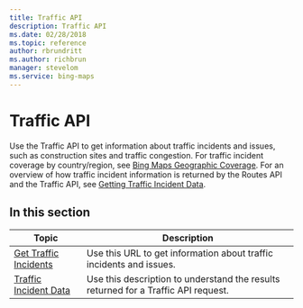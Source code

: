 ```yaml
---
title: Traffic API
description: Traffic API
ms.date: 02/28/2018
ms.topic: reference
author: rbrundritt
ms.author: richbrun
manager: stevelom
ms.service: bing-maps
---
```

# Traffic API

Use the Traffic API to get information about traffic incidents and issues, such as construction sites and traffic congestion. For traffic incident coverage by country/region, see [Bing Maps Geographic Coverage](../../coverage/geographic-coverage.md). For an overview of how traffic incident information is returned by the Routes API and the Traffic API, see [Getting Traffic Incident Data](../getting-traffic-incident-data.md).  
  
## In this section  
  
|Topic|Description|  
|-|-|  
|[Get Traffic Incidents](get-traffic-incidents.md)|Use this URL to get information about traffic incidents and issues.|  
|[Traffic Incident Data](traffic-incident-data.md)|Use this description to understand the results returned for a Traffic API request.|